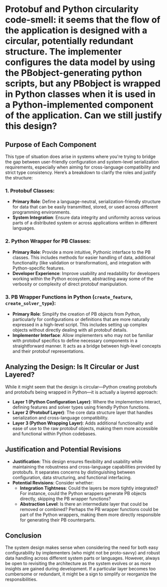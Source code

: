 # Protobuf and Python circularity code-smell: it seems that the flow of the application is designed with a circular, potentially redundant structure. The implementer configures the data model by using the PBobject-generating python scripts, but any PBobject is wrapped in Python classes when it is used in a Python-implemented component of the application. Can we still justify this design?

## Purpose of Each Component

This type of situation does arise in systems where you're trying to bridge the gap between user-friendly configuration and system-level serialization requirements, especially when aiming for cross-language compatibility and strict type consistency. Here’s a breakdown to clarify the roles and justify the structure:

### 1. **Protobuf Classes**:
- **Primary Role**: Define a language-neutral, serialization-friendly structure for data that can be easily transmitted, stored, or used across different programming environments.
- **System Integration**: Ensure data integrity and uniformity across various parts of a distributed system or across applications written in different languages.

### 2. **Python Wrapper for PB Classes**:
- **Primary Role**: Provide a more intuitive, Pythonic interface to the PB classes. This includes methods for easier handling of data, additional functionality (like validation or transformation), and integration with Python-specific features.
- **Developer Experience**: Improve usability and readability for developers working within the Python ecosystem, abstracting away some of the verbosity or complexity of direct protobuf manipulation.

### 3. **PB Wrapper Functions in Python (`create_feature`, `create_solver_type`)**:
- **Primary Role**: Simplify the creation of PB objects from Python, particularly for configurations or definitions that are more naturally expressed in a high-level script. This includes setting up complex objects without directly dealing with all protobuf details.
- **Implementer Interface**: Allow implementers who may not be familiar with protobuf specifics to define necessary components in a straightforward manner. It acts as a bridge between high-level concepts and their protobuf representations.

## Analyzing the Design: Is It Circular or Just Layered?

While it might seem that the design is circular—Python creating protobufs and protobufs being wrapped in Python—it is actually a layered approach:

- **Layer 1 (Python Configuration Layer)**: Where the implementers interact, defining features and solver types using friendly Python functions.
- **Layer 2 (Protobuf Layer)**: The core data structure layer that handles serialization and cross-language compatibility.
- **Layer 3 (Python Wrapping Layer)**: Adds additional functionality and ease of use to the raw protobuf objects, making them more accessible and functional within Python codebases.

## Justification and Potential Revisions

- **Justification**: This design ensures flexibility and usability while maintaining the robustness and cross-language capabilities provided by protobufs. It separates concerns by distinguishing between configuration, data structuring, and functional interfacing.
- **Potential Revisions**: Consider whether:
    - **Integration Tightness**: Could the layers be more tightly integrated? For instance, could the Python wrappers generate PB objects directly, skipping the PB wrapper functions?
    - **Abstraction Level**: Is there an intermediate layer that could be removed or combined? Perhaps the PB wrapper functions could be part of the Python wrappers, making them more directly responsible for generating their PB counterparts.

## Conclusion

The system design makes sense when considering the need for both easy configurability by implementers (who might not be proto-savvy) and robust data handling across different system parts or languages. However, always be open to revisiting the architecture as the system evolves or as more insights are gained during development. If a particular layer becomes too cumbersome or redundant, it might be a sign to simplify or reorganize the responsibilities.

